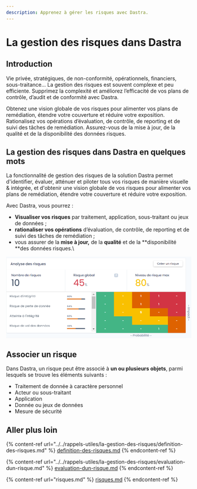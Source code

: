 ```yaml
---
description: Apprenez à gérer les risques avec Dastra.
---
```


# La gestion des risques dans Dastra

## Introduction

Vie privée,  stratégiques, de non-conformité, opérationnels, financiers, sous-traitance... La gestion des risques est souvent complexe et peu efficiente. Supprimez la complexité et améliorez l’efficacité de vos plans de contrôle, d’audit et de conformité avec Dastra.

Obtenez une vision globale de vos risques pour alimenter vos plans de remédiation, étendre votre couverture et réduire votre exposition. Rationalisez vos opérations d’évaluation, de contrôle, de reporting et de suivi des tâches de remédiation. Assurez-vous de la mise à jour, de la qualité et de la disponibilité des données risques.

## La gestion des risques dans Dastra en quelques mots

La fonctionnalité de gestion des risques de la solution Dastra permet d'identifier, évaluer, atténuer et piloter tous vos risques de manière visuelle & intégrée, et d'obtenir une vision globale de vos risques pour alimenter vos plans de remédiation, étendre votre couverture et réduire votre exposition.&#x20;

Avec Dastra, vous pourrez :

* **Visualiser vos risques** par traitement, application, sous-traitant ou jeux de données ;
* **rationaliser vos opérations** d’évaluation, de contrôle, de reporting et de suivi des tâches de remédiation ;
* vous assurer de la **mise à jour,** de la **qualité** et de la **disponibilité **des données risques.\


![Tuile de synthèse des risques](<../../.gitbook/assets/image (197).png>)

## Associer un risque&#x20;

Dans Dastra, un risque peut être associé à **un ou plusieurs objets**, parmi lesquels se trouve les éléments suivants : &#x20;

* Traitement de donnée à caractère personnel
* Acteur ou sous-traitant
* Application
* Donnée ou jeux de données
* Mesure de sécurité&#x20;

## Aller plus loin

{% content-ref url="../../rappels-utiles/la-gestion-des-risques/definition-des-risques.md" %}
[definition-des-risques.md](../../rappels-utiles/la-gestion-des-risques/definition-des-risques.md)
{% endcontent-ref %}

{% content-ref url="../../rappels-utiles/la-gestion-des-risques/evaluation-dun-risque.md" %}
[evaluation-dun-risque.md](../../rappels-utiles/la-gestion-des-risques/evaluation-dun-risque.md)
{% endcontent-ref %}

{% content-ref url="risques.md" %}
[risques.md](risques.md)
{% endcontent-ref %}




